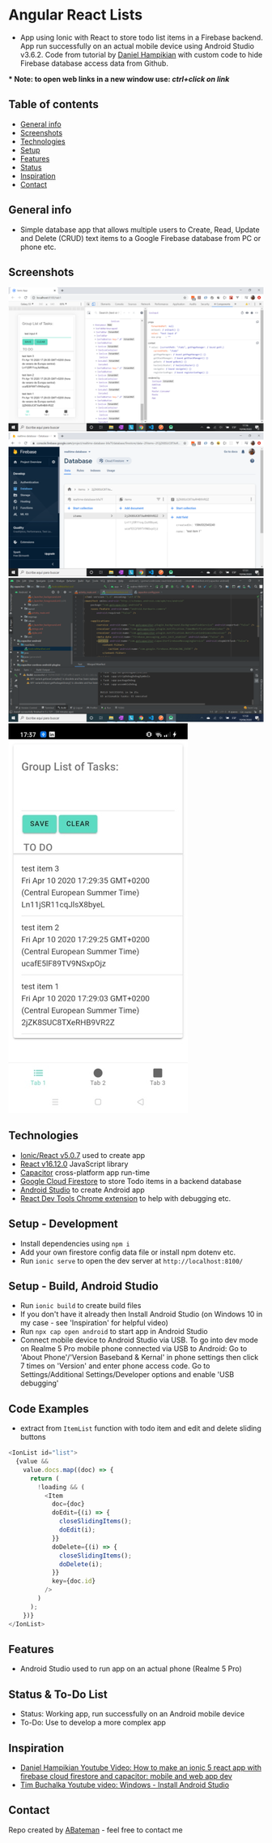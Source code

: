 # Angular React Lists

- App using Ionic with React to store todo list items in a Firebase backend. App run successfully on an actual mobile device using Android Studio v3.6.2. Code from tutorial by [Daniel Hampikian](https://www.youtube.com/watch?v=-RtrbNJxOfQ) with custom code to hide Firebase database access data from Github.

**\* Note: to open web links in a new window use: _ctrl+click on link_**

## Table of contents

- [General info](#general-info)
- [Screenshots](#screenshots)
- [Technologies](#technologies)
- [Setup](#setup)
- [Features](#features)
- [Status](#status)
- [Inspiration](#inspiration)
- [Contact](#contact)

## General info

- Simple database app that allows multiple users to Create, Read, Update and Delete (CRUD) text items to a Google Firebase database from PC or phone etc.

## Screenshots

![Example screenshot](./img/pc.png)
![Example screenshot](./img/firebase.png)
![Example screenshot](./img/android_studio.png)
![Example screenshot](./img/phone.jpg)

## Technologies

- [Ionic/React v5.0.7](https://www.npmjs.com/package/@ionic/react) used to create app
- [React v16.12.0](https://reactjs.org/) JavaScript library
- [Capacitor](https://capacitor.ionicframework.com/docs/) cross-platform app run-time
- [Google Cloud Firestore](https://firebase.google.com/products/firestore) to store Todo items in a backend database
- [Android Studio](https://developer.android.com/studio) to create Android app
- [React Dev Tools Chrome extension](https://chrome.google.com/webstore/detail/react-developer-tools/fmkadmapgofadopljbjfkapdkoienihi/related) to help with debugging etc.

## Setup - Development

- Install dependencies using `npm i`
- Add your own firestore config data file or install npm dotenv etc.
- Run `ionic serve` to open the dev server at `http://localhost:8100/`

## Setup - Build, Android Studio

- Run `ionic build` to create build files
- If you don't have it already then Install Android Studio (on Windows 10 in my case - see 'Inspiration' for helpful video)
- Run `npx cap open android` to start app in Android Studio
- Connect mobile device to Android Studio via USB. To go into dev mode on Realme 5 Pro mobile phone connected via USB to Android: Go to 'About Phone'/'Version Baseband & Kernal' in phone settings then click 7 times on 'Version' and enter phone access code. Go to Settings/Additional Settings/Developer options and enable 'USB debugging'

## Code Examples

- extract from `ItemList` function with todo item and edit and delete sliding buttons

```javascript
<IonList id="list">
  {value &&
    value.docs.map((doc) => {
      return (
        !loading && (
          <Item
            doc={doc}
            doEdit={(i) => {
              closeSlidingItems();
              doEdit(i);
            }}
            doDelete={(i) => {
              closeSlidingItems();
              doDelete(i);
            }}
            key={doc.id}
          />
        )
      );
    })}
</IonList>
```

## Features

- Android Studio used to run app on an actual phone (Realme 5 Pro)

## Status & To-Do List

- Status: Working app, run successfully on an Android mobile device
- To-Do: Use to develop a more complex app

## Inspiration

- [Daniel Hampikian Youtube Video: How to make an ionic 5 react app with firebase cloud firestore and capacitor: mobile and web app dev](https://www.youtube.com/watch?v=-RtrbNJxOfQ)
- [Tim Buchalka Youtube video: Windows - Install Android Studio](https://www.youtube.com/watch?v=xrCr0A9DIMw)

## Contact

Repo created by [ABateman](https://www.andrewbateman.org) - feel free to contact me
